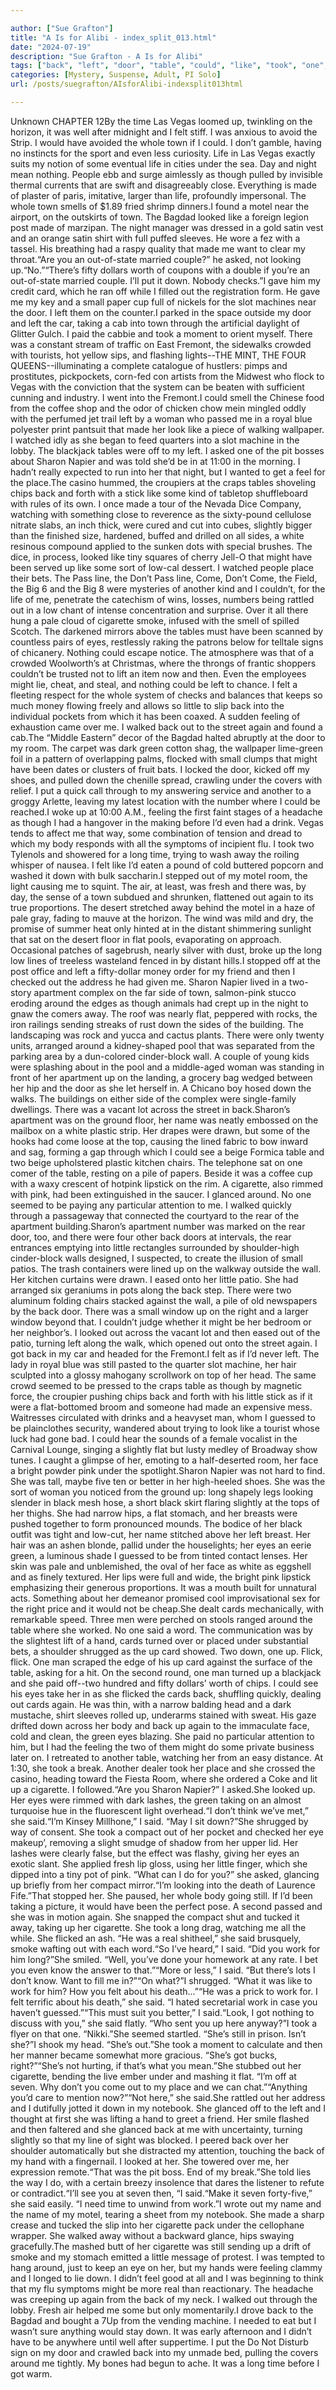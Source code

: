 ```yaml
---

author: ["Sue Grafton"]
title: "A Is for Alibi - index_split_013.html"
date: "2024-07-19"
description: "Sue Grafton - A Is for Alibi"
tags: ["back", "left", "door", "table", "could", "like", "took", "one", "eye", "said", "made", "card", "cigarette", "felt", "town", "might", "little", "two", "long", "around", "looked", "away", "flat", "apartment", "time"]
categories: [Mystery, Suspense, Adult, PI Solo]
url: /posts/suegrafton/AIsforAlibi-indexsplit013html

---
```



Unknown
CHAPTER 12By the time Las Vegas loomed up, twinkling on the horizon, it was well after midnight and I felt stiff. I was anxious to avoid the Strip. I would have avoided the whole town if I could. I don’t gamble, having no instincts for the sport and even less curiosity. Life in Las Vegas exactly suits my notion of some eventual life in cities under the sea. Day and night mean nothing. People ebb and surge aimlessly as though pulled by invisible thermal currents that are swift and disagreeably close. Everything is made of plaster of paris, imitative, larger than life, profoundly impersonal. The whole town smells of $1.89 fried shrimp dinners.I found a motel near the airport, on the outskirts of town. The Bagdad looked like a foreign legion post made of marzipan. The night manager was dressed in a gold satin vest and an orange satin shirt with full puffed sleeves. He wore a fez with a tassel. His breathing had a raspy quality that made me want to clear my throat.“Are you an out-of-state married couple?” he asked, not looking up.“No.”“There’s fifty dollars worth of coupons with a double if you’re an out-of-state married couple. I’ll put it down. Nobody checks.”I gave him my credit card, which he ran off while I filled out the registration form. He gave me my key and a small paper cup full of nickels for the slot machines near the door. I left them on the counter.I parked in the space outside my door and left the car, taking a cab into town through the artificial daylight of Glitter Gulch. I paid the cabbie and took a moment to orient myself. There was a constant stream of traffic on East Fremont, the sidewalks crowded with tourists, hot yellow sips, and flashing lights--THE MINT, THE FOUR QUEENS--illuminating a complete catalogue of hustlers: pimps and prostitutes, pickpockets, corn-fed con artists from the Midwest who flock to Vegas with the conviction that the system can be beaten with sufficient cunning and industry. I went into the Fremont.I could smell the Chinese food from the coffee shop and the odor of chicken chow mein mingled oddly with the perfumed jet trail left by a woman who passed me in a royal blue polyester print pantsuit that made her look like a piece of walking wallpaper. I watched idly as she began to feed quarters into a slot machine in the lobby. The blackjack tables were off to my left. I asked one of the pit bosses about Sharon Napier and was told she’d be in at 11:00 in the morning. I hadn’t really expected to run into her that night, but I wanted to get a feel for the place.The casino hummed, the croupiers at the craps tables shoveling chips back and forth with a stick like some kind of tabletop shuffleboard with rules of its own. I once made a tour of the Nevada Dice Company, watching with something close to reverence as the sixty-pound cellulose nitrate slabs, an inch thick, were cured and cut into cubes, slightly bigger than the finished size, hardened, buffed and drilled on all sides, a white resinous compound applied to the sunken dots with special brushes. The dice, in process, looked like tiny squares of cherry Jell-O that might have been served up like some sort of low-cal dessert. I watched people place their bets. The Pass line, the Don’t Pass line, Come, Don’t Come, the Field, the Big 6 and the Big 8 were mysteries of another kind and I couldn’t, for the life of me, penetrate the catechism of wins, losses, numbers being rattled out in a low chant of intense concentration and surprise. Over it all there hung a pale cloud of cigarette smoke, infused with the smell of spilled Scotch. The darkened mirrors above the tables must have been scanned by countless pairs of eyes, restlessly raking the patrons below for telltale signs of chicanery. Nothing could escape notice. The atmosphere was that of a crowded Woolworth’s at Christmas, where the throngs of frantic shoppers couldn’t be trusted not to lift an item now and then. Even the employees might lie, cheat, and steal, and nothing could be left to chance. I felt a fleeting respect for the whole system of checks and balances that keeps so much money flowing freely and allows so little to slip back into the individual pockets from which it has been coaxed. A sudden feeling of exhaustion came over me. I walked back out to the street again and found a cab.The “Middle Eastern” decor of the Bagdad halted abruptly at the door to my room. The carpet was dark green cotton shag, the wallpaper lime-green foil in a pattern of overlapping palms, flocked with small clumps that might have been dates or clusters of fruit bats. I locked the door, kicked off my shoes, and pulled down the chenille spread, crawling under the covers with relief. I put a quick call through to my answering service and another to a groggy Arlette, leaving my latest location with the number where I could be reached.I woke up at 10:00 A.M., feeling the first faint stages of a headache as though I had a hangover in the making before I’d even had a drink. Vegas tends to affect me that way, some combination of tension and dread to which my body responds with all the symptoms of incipient flu. I took two Tylenols and showered for a long time, trying to wash away the roiling whisper of nausea. I felt like I’d eaten a pound of cold buttered popcorn and washed it down with bulk saccharin.I stepped out of my motel room, the light causing me to squint. The air, at least, was fresh and there was, by day, the sense of a town subdued and shrunken, flattened out again to its true proportions. The desert stretched away behind the motel in a haze of pale gray, fading to mauve at the horizon. The wind was mild and dry, the promise of summer heat only hinted at in the distant shimmering sunlight that sat on the desert floor in flat pools, evaporating on approach. Occasional patches of sagebrush, nearly silver with dust, broke up the long low lines of treeless wasteland fenced in by distant hills.I stopped off at the post office and left a fifty-dollar money order for my friend and then I checked out the address he had given me. Sharon Napier lived in a two-story apartment complex on the far side of town, salmon-pink stucco eroding around the edges as though animals had crept up in the night to gnaw the comers away. The roof was nearly flat, peppered with rocks, the iron railings sending streaks of rust down the sides of the building. The landscaping was rock and yucca and cactus plants. There were only twenty units, arranged around a kidney-shaped pool that was separated from the parking area by a dun-colored cinder-block wall. A couple of young kids were splashing about in the pool and a middle-aged woman was standing in front of her apartment up on the landing, a grocery bag wedged between her hip and the door as she let herself in. A Chicano boy hosed down the walks. The buildings on either side of the complex were single-family dwellings. There was a vacant lot across the street in back.Sharon’s apartment was on the ground floor, her name was neatly embossed on the mailbox on a white plastic strip. Her drapes were drawn, but some of the hooks had come loose at the top, causing the lined fabric to bow inward and sag, forming a gap through which I could see a beige Formica table and two beige upholstered plastic kitchen chairs. The telephone sat on one comer of the table, resting on a pile of papers. Beside it was a coffee cup with a waxy crescent of hotpink lipstick on the rim. A cigarette, also rimmed with pink, had been extinguished in the saucer. I glanced around. No one seemed to be paying any particular attention to me. I walked quickly through a passageway that connected the courtyard to the rear of the apartment building.Sharon’s apartment number was marked on the rear door, too, and there were four other back doors at intervals, the rear entrances emptying into little rectangles surrounded by shoulder-high cinder-block walls designed, I suspected, to create the illusion of small patios. The trash containers were lined up on the walkway outside the wall. Her kitchen curtains were drawn. I eased onto her little patio. She had arranged six geraniums in pots along the back step. There were two aluminum folding chairs stacked against the wall, a pile of old newspapers by the back door. There was a small window up on the right and a larger window beyond that. I couldn’t judge whether it might be her bedroom or her neighbor’s. I looked out across the vacant lot and then eased out of the patio, turning left along the walk, which opened out onto the street again. I got back in my car and headed for the Fremont.I felt as if I’d never left. The lady in royal blue was still pasted to the quarter slot machine, her hair sculpted into a glossy mahogany scrollwork on top of her head. The same crowd seemed to be pressed to the craps table as though by magnetic force, the croupier pushing chips back and forth with his little stick as if it were a flat-bottomed broom and someone had made an expensive mess. Waitresses circulated with drinks and a heavyset man, whom I guessed to be plainclothes security, wandered about trying to look like a tourist whose luck had gone bad. I could hear the sounds of a female vocalist in the Carnival Lounge, singing a slightly flat but lusty medley of Broadway show tunes. I caught a glimpse of her, emoting to a half-deserted room, her face a bright powder pink under the spotlight.Sharon Napier was not hard to find. She was tall, maybe five ten or better in her high-heeled shoes. She was the sort of woman you noticed from the ground up: long shapely legs looking slender in black mesh hose, a short black skirt flaring slightly at the tops of her thighs. She had narrow hips, a flat stomach, and her breasts were pushed together to form pronounced mounds. The bodice of her black outfit was tight and low-cut, her name stitched above her left breast. Her hair was an ashen blonde, pallid under the houselights; her eyes an eerie green, a luminous shade I guessed to be from tinted contact lenses. Her skin was pale and unblemished, the oval of her face as white as eggshell and as finely textured. Her lips were full and wide, the bright pink lipstick emphasizing their generous proportions. It was a mouth built for unnatural acts. Something about her demeanor promised cool improvisational sex for the right price and it would not be cheap.She dealt cards mechanically, with remarkable speed. Three men were perched on stools ranged around the table where she worked. No one said a word. The communication was by the slightest lift of a hand, cards turned over or placed under substantial bets, a shoulder shrugged as the up card showed. Two down, one up. Flick, flick. One man scraped the edge of his up card against the surface of the table, asking for a hit. On the second round, one man turned up a blackjack and she paid off--two hundred and fifty dollars’ worth of chips. I could see his eyes take her in as she flicked the cards back, shuffling quickly, dealing out cards again. He was thin, with a narrow balding head and a dark mustache, shirt sleeves rolled up, underarms stained with sweat. His gaze drifted down across her body and back up again to the immaculate face, cold and clean, the green eyes blazing. She paid no particular attention to him, but I had the feeling the two of them might do some private business later on. I retreated to another table, watching her from an easy distance. At 1:30, she took a break. Another dealer took her place and she crossed the casino, heading toward the Fiesta Room, where she ordered a Coke and lit up a cigarette. I followed.“Are you Sharon Napier?” I asked.She looked up. Her eyes were rimmed with dark lashes, the green taking on an almost turquoise hue in the fluorescent light overhead.“I don’t think we’ve met,” she said.“I’m Kinsey Millhone,” I said. “May I sit down?”She shrugged by way of consent. She took a compact out of her pocket and checked her eye makeup’, removing a slight smudge of shadow from her upper lid. Her lashes were clearly false, but the effect was flashy, giving her eyes an exotic slant. She applied fresh lip gloss, using her little finger, which she dipped into a tiny pot of pink. “What can I do for you?” she asked, glancing up briefly from her compact mirror.“I’m looking into the death of Laurence Fife.”That stopped her. She paused, her whole body going still. If I’d been taking a picture, it would have been the perfect pose. A second passed and she was in motion again. She snapped the compact shut and tucked it away, taking up her cigarette. She took a long drag, watching me all the while. She flicked an ash. “He was a real shitheel,” she said brusquely, smoke wafting out with each word.“So I’ve heard,” I said. “Did you work for him long?”She smiled. “Well, you’ve done your homework at any rate. I bet you even know the answer to that.”“More or less,” I said. “But there’s lots I don’t know. Want to fill me in?”“On what?”I shrugged. “What it was like to work for him? How you felt about his death...”“He was a prick to work for. I felt terrific about his death,” she said. “I hated secretarial work in case you haven’t guessed.”“This must suit you better,” I said.“Look, I got nothing to discuss with you,” she said flatly. “Who sent you up here anyway?”I took a flyer on that one. “Nikki.”She seemed startled. “She’s still in prison. Isn’t she?”I shook my head. “She’s out.”She took a moment to calculate and then her manner became somewhat more gracious. “She’s got bucks, right?”“She’s not hurting, if that’s what you mean.”She stubbed out her cigarette, bending the live ember under and mashing it flat. “I’m off at seven. Why don’t you come out to my place and we can chat.”“Anything you’d care to mention now?”“Not here,” she said.She rattled out her address and I dutifully jotted it down in my notebook. She glanced off to the left and I thought at first she was lifting a hand to greet a friend. Her smile flashed and then faltered and she glanced back at me with uncertainty, turning slightly so that my line of sight was blocked. I peered back over her shoulder automatically but she distracted my attention, touching the back of my hand with a fingernail. I looked at her. She towered over me, her expression remote.“That was the pit boss. End of my break.”She told lies the way I do, with a certain breezy insolence that dares the listener to refute or contradict.“I’ll see you at seven then, “I said.“Make it seven forty-five,” she said easily. “I need time to unwind from work.”I wrote out my name and the name of my motel, tearing a sheet from my notebook. She made a sharp crease and tucked the slip into her cigarette pack under the cellophane wrapper. She walked away without a backward glance, hips swaying gracefully.The mashed butt of her cigarette was still sending up a drift of smoke and my stomach emitted a little message of protest. I was tempted to hang around, just to keep an eye on her, but my hands were feeling clammy and I longed to lie down. I didn’t feel good at all and I was beginning to think that my flu symptoms might be more real than reactionary. The headache was creeping up again from the back of my neck. I walked out through the lobby. Fresh air helped me some but only momentarily.I drove back to the Bagdad and bought a 7Up from the vending machine. I needed to eat but I wasn’t sure anything would stay down. It was early afternoon and I didn’t have to be anywhere until well after suppertime. I put the Do Not Disturb sign on my door and crawled back into my unmade bed, pulling the covers around me tightly. My bones had begun to ache. It was a long time before I got warm.
